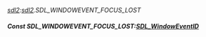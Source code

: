 _[sdl2](../../modules/sdl2/sdl2-module.md):[sdl2](../../modules/sdl2/sdl2-module.md).SDL\_WINDOWEVENT\_FOCUS\_LOST_
##### Const SDL\_WINDOWEVENT\_FOCUS\_LOST:[SDL_WindowEventID](../../modules/sdl2/sdl2-sdl_windoweventid.md)
